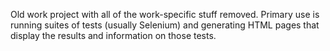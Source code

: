 Old work project with all of the work-specific stuff removed. Primary use is running suites of tests (usually Selenium) and generating HTML pages that display the results and information on those tests.